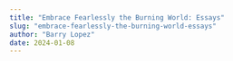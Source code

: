 ```yaml
---
title: "Embrace Fearlessly the Burning World: Essays"
slug: "embrace-fearlessly-the-burning-world-essays"
author: "Barry Lopez"
date: 2024-01-08
---
```

